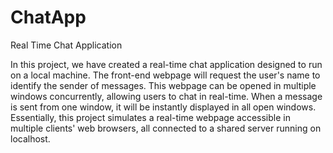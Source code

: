 # ChatApp
Real Time Chat Application 

In this project, we have created a real-time chat application designed to run on a local machine. The front-end webpage will request the user's name to identify the sender of messages. This webpage can be opened in multiple windows concurrently, allowing users to chat in real-time. When a message is sent from one window, it will be instantly displayed in all open windows. Essentially, this project simulates a real-time webpage accessible in multiple clients' web browsers, all connected to a shared server running on localhost.
